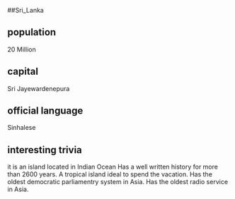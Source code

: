 ##Sri_Lanka
## population
20 Million

## capital
Sri Jayewardenepura

## official language
Sinhalese

## interesting trivia
it is an island located in Indian Ocean
Has a well written history for more than 2600 years.
A tropical island ideal to spend the vacation.
Has the oldest democratic parliamentry system in Asia.
Has the oldest radio service in Asia.
